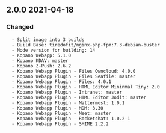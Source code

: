 ## 2.0.0 2021-04-18 <dave at tiredofit dot ca>

   ### Changed
      - Split image into 3 builds
      - Build Base: tiredofit/nginx-php-fpm:7.3-debian-buster
      - Node version for building: 14
      - Kopano Webapp: 5.1.0
      - Kopano KDAV: master
      - Kopano Z-Push: 2.6.2
      - Kopano Webapp Plugin - Files Owncloud: 4.0.0
      - Kopano Webapp Plugin - Files Seafile: master
      - Kopano Webapp Plugin - Files: 4.0.1
      - Kopano Webapp Plugin - HTML Editor Mininmal Tiny: 2.0
      - Kopano Webapp Plugin - Intranet: master
      - Kopano Webapp Plugin - HTML Editor Jodit: master
      - Kopano Webapp Plugin - Mattermost: 1.0.1
      - Kopano Webapp Plugin - MDM: 3.30
      - Kopano Webapp Plugin - Meet: master
      - Kopano Webapp Plugin - Rocketchat: 1.0.2-1
      - Kopano Webapp Plugin - SMIME 2.2.2
